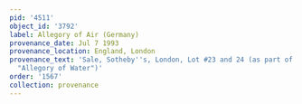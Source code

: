 ```yaml
---
pid: '4511'
object_id: '3792'
label: Allegory of Air (Germany)
provenance_date: Jul 7 1993
provenance_location: England, London
provenance_text: 'Sale, Sotheby''s, London, Lot #23 and 24 (as part of a pair with
  "Allegory of Water")'
order: '1567'
collection: provenance
---
```

